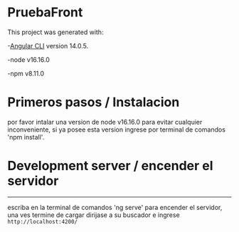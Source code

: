 # PruebaFront

This project was generated with: 

-[Angular CLI](https://github.com/angular/angular-cli) version 14.0.5.

-node v16.16.0

-npm v8.11.0

# Primeros pasos / Instalacion

por favor intalar una version de node v16.16.0 para evitar cualquier inconveniente, si ya posee esta version ingrese por terminal de comandos 'npm install'.

# Development server / encender el servidor
---
escriba en la terminal de comandos 'ng serve' para encender el servidor, una ves termine de cargar dirijase a su buscador e ingrese `http://localhost:4200/`

